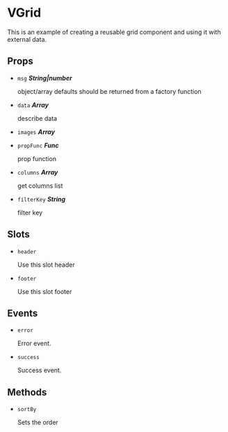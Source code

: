 
# VGrid
This is an example of creating a reusable grid component and using it with external data.

## Props


- `msg` ***String|number***

  object/array defaults should be returned from a factory function

- `data` ***Array***

  describe data

- `images` ***Array***

  

- `propFunc` ***Func***

  prop function

- `columns` ***Array***

  get columns list

- `filterKey` ***String***

  filter key


## Slots
- `header`

  Use this slot header      

- `footer`

  Use this slot footer      


## Events
- `error`

  Error event.      

- `success`

  Success event.      



## Methods

- `sortBy`

  Sets the order      


